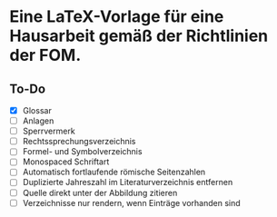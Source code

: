# Eine LaTeX-Vorlage für eine Hausarbeit gemäß der Richtlinien der FOM.
## To-Do
- [x] Glossar
- [ ] Anlagen
- [ ] Sperrvermerk
- [ ] Rechtssprechungsverzeichnis
- [ ] Formel- und Symbolverzeichnis
- [ ] Monospaced Schriftart
- [ ] Automatisch fortlaufende römische Seitenzahlen
- [ ] Duplizierte Jahreszahl im Literaturverzeichnis entfernen
- [ ] Quelle direkt unter der Abbildung zitieren
- [ ] Verzeichnisse nur rendern, wenn Einträge vorhanden sind
